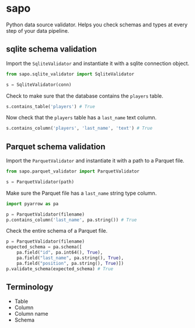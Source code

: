 # sapo

Python data source validator.  Helps you check schemas and types at every step of your data pipeline.

## sqlite schema validation

Import the `SqliteValidator` and instantiate it with a sqlite connection object.

```python
from sapo.sqlite_validator import SqliteValidator

s = SqliteValidator(conn)
```

Check to make sure that the database contains the `players` table.

```python
s.contains_table('players') # True
```

Now check that the `players` table has a `last_name` text column.

```python
s.contains_column('players', 'last_name', 'text') # True
```

## Parquet schema validation

Import the `ParquetValidator` and instantiate it with a path to a Parquet file.

```python
from sapo.parquet_validator import ParquetValidator

s = ParquetValidator(path)
```

Make sure the Parquet file has a `last_name` string type column.

```python
import pyarrow as pa

p = ParquetValidator(filename)
p.contains_column('last_name', pa.string()) # True
```

Check the entire schema of a Parquet file.

```python
p = ParquetValidator(filename)
expected_schema = pa.schema([
    pa.field("id", pa.int64(), True),
    pa.field("last_name", pa.string(), True),
    pa.field("position", pa.string(), True)])
p.validate_schema(expected_schema) # True
```

## Terminology

* Table
* Column
* Column name
* Schema

